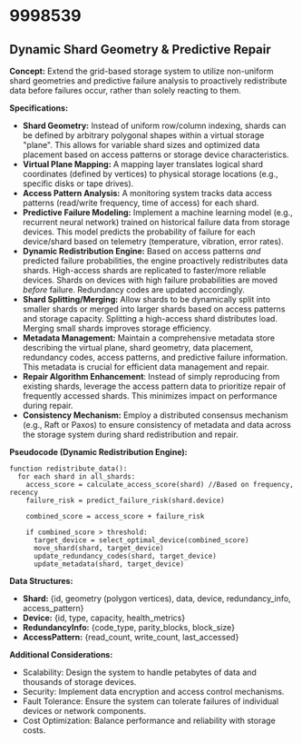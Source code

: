 # 9998539

## Dynamic Shard Geometry & Predictive Repair

**Concept:** Extend the grid-based storage system to utilize non-uniform shard geometries and predictive failure analysis to proactively redistribute data before failures occur, rather than solely reacting to them.

**Specifications:**

*   **Shard Geometry:** Instead of uniform row/column indexing, shards can be defined by arbitrary polygonal shapes within a virtual storage "plane". This allows for variable shard sizes and optimized data placement based on access patterns or storage device characteristics.
*   **Virtual Plane Mapping:** A mapping layer translates logical shard coordinates (defined by vertices) to physical storage locations (e.g., specific disks or tape drives).
*   **Access Pattern Analysis:** A monitoring system tracks data access patterns (read/write frequency, time of access) for each shard.
*   **Predictive Failure Modeling:** Implement a machine learning model (e.g., recurrent neural network) trained on historical failure data from storage devices. This model predicts the probability of failure for each device/shard based on telemetry (temperature, vibration, error rates).
*   **Dynamic Redistribution Engine:** Based on access patterns *and* predicted failure probabilities, the engine proactively redistributes data shards.  High-access shards are replicated to faster/more reliable devices. Shards on devices with high failure probabilities are moved *before* failure.  Redundancy codes are updated accordingly.
*   **Shard Splitting/Merging:**  Allow shards to be dynamically split into smaller shards or merged into larger shards based on access patterns and storage capacity. Splitting a high-access shard distributes load. Merging small shards improves storage efficiency.
*   **Metadata Management:**  Maintain a comprehensive metadata store describing the virtual plane, shard geometry, data placement, redundancy codes, access patterns, and predictive failure information. This metadata is crucial for efficient data management and repair.
*    **Repair Algorithm Enhancement**:  Instead of simply reproducing from existing shards, leverage the access pattern data to prioritize repair of frequently accessed shards. This minimizes impact on performance during repair.
*   **Consistency Mechanism:** Employ a distributed consensus mechanism (e.g., Raft or Paxos) to ensure consistency of metadata and data across the storage system during shard redistribution and repair.

**Pseudocode (Dynamic Redistribution Engine):**

```
function redistribute_data():
  for each shard in all_shards:
    access_score = calculate_access_score(shard) //Based on frequency, recency
    failure_risk = predict_failure_risk(shard.device)

    combined_score = access_score + failure_risk

    if combined_score > threshold:
      target_device = select_optimal_device(combined_score)
      move_shard(shard, target_device)
      update_redundancy_codes(shard, target_device)
      update_metadata(shard, target_device)
```

**Data Structures:**

*   **Shard:**  {id, geometry (polygon vertices), data, device, redundancy_info, access_pattern}
*   **Device:** {id, type, capacity, health_metrics}
*   **RedundancyInfo:** {code_type, parity_blocks, block_size}
*   **AccessPattern:** {read_count, write_count, last_accessed}

**Additional Considerations:**

*   Scalability: Design the system to handle petabytes of data and thousands of storage devices.
*   Security: Implement data encryption and access control mechanisms.
*   Fault Tolerance: Ensure the system can tolerate failures of individual devices or network components.
*   Cost Optimization: Balance performance and reliability with storage costs.